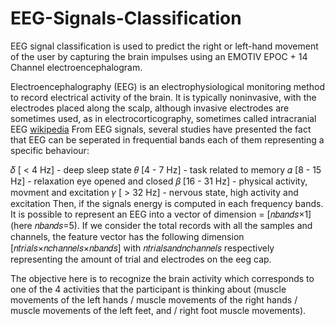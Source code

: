 # EEG-Signals-Classification

EEG signal classification is used to predict the right or left-hand movement of the user by capturing the brain impulses using an EMOTIV EPOC + 14 Channel electroencephalogram.

Electroencephalography (EEG) is an electrophysiological monitoring method to record electrical activity of the brain. It is typically noninvasive, with the electrodes placed along the scalp, although invasive electrodes are sometimes used, as in electrocorticography, sometimes called intracranial EEG [wikipedia](https://en.wikipedia.org/wiki/Electroencephalography) From EEG signals, several studies have presented the fact that EEG can be seperated in frequential bands each of them representing a specific behaviour:

𝛿 [ < 4 Hz] - deep sleep state
𝜃 [4 - 7 Hz] - task related to memory
𝛼 [8 - 15 Hz] - relaxation eye opened and closed
𝛽 [16 - 31 Hz] - physical activity, movment and excitation
𝛾 [ > 32 Hz] - nervous state, high activity and excitation
Then, if the signals energy is computed in each frequency bands. It is possible to represent an EEG into a vector of dimension = [𝑛𝑏𝑎𝑛𝑑𝑠×1] (here 𝑛𝑏𝑎𝑛𝑑𝑠=5). If we consider the total records with all the samples and channels, the feature vector has the following dimension [𝑛𝑡𝑟𝑖𝑎𝑙𝑠×𝑛𝑐ℎ𝑎𝑛𝑛𝑒𝑙𝑠×𝑛𝑏𝑎𝑛𝑑𝑠] with 𝑛𝑡𝑟𝑖𝑎𝑙𝑠𝑎𝑛𝑑𝑛𝑐ℎ𝑎𝑛𝑛𝑒𝑙𝑠 respectively representing the amount of trial and electrodes on the eeg cap.

The objective here is to recognize the brain activity which corresponds to one of the 4 activities that the participant is thinking about (muscle movements of the left hands / muscle movements of the right hands / muscle movements of the left feet, and / right foot muscle movements).
